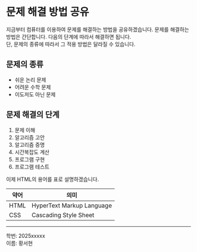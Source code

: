 # 문제 해결 방법 공유

지금부터 컴퓨터를 이용하여 문제를 해결하는 방법을 공유하겠습니다. 문제를 해결하는 방법은 간단합니다. 다음의 단계에 따라서 해결하면 됩니다.  
단, 문제의 종류에 따라서 그 적용 방법은 달라질 수 있습니다.

## 문제의 종류
- 쉬운 논리 문제  
- 어려운 수학 문제  
- 이도저도 아닌 문제  

## 문제 해결의 단계
1. 문제 이해  
2. 알고리즘 고안  
3. 알고리즘 증명  
4. 시간복잡도 계산  
5. 프로그램 구현  
6. 프로그램 테스트  

이제 HTML의 용어를 표로 설명하겠습니다.

| 약어 | 의미                       |
|------|----------------------------|
| HTML | HyperText Markup Language |
| CSS  | Cascading Style Sheet     |

---

학번: 2025xxxxx  
이름: 황서현
